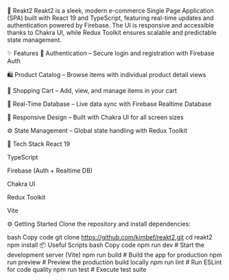 🚀 Reakt2
Reakt2 is a sleek, modern e-commerce Single Page Application (SPA) built with React 19 and TypeScript, featuring real-time updates and authentication powered by Firebase. The UI is responsive and accessible thanks to Chakra UI, while Redux Toolkit ensures scalable and predictable state management.

✨ Features
🔐 Authentication – Secure login and registration with Firebase Auth

🛍️ Product Catalog – Browse items with individual product detail views

🛒 Shopping Cart – Add, view, and manage items in your cart

🔄 Real-Time Database – Live data sync with Firebase Realtime Database

📱 Responsive Design – Built with Chakra UI for all screen sizes

⚙️ State Management – Global state handling with Redux Toolkit

🧰 Tech Stack
React 19

TypeScript

Firebase (Auth + Realtime DB)

Chakra UI

Redux Toolkit

Vite

⚙️ Getting Started
Clone the repository and install dependencies:

bash
Copy code
git clone https://github.com/kimbef/reakt2.git
cd reakt2
npm install
📦 Useful Scripts
bash
Copy code
npm run dev       # Start the development server (Vite)
npm run build     # Build the app for production
npm run preview   # Preview the production build locally
npm run lint      # Run ESLint for code quality
npm run test      # Execute test suite